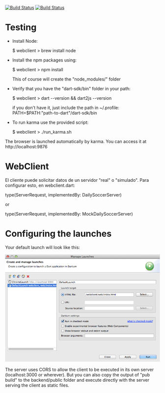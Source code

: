[![Build Status](https://drone.io/github.com/DailySoccer/webclient/status.png)](https://drone.io/github.com/DailySoccer/webclient/latest)
[![Build Status](https://www.codeship.io/projects/baab71b0-af1d-0131-12d8-2e66f154cad7/status)](https://www.codeship.io/projects/19780)

Testing
=============

- Install Node:

	$ webclient > brew install node

- Install the npm packages using:

	$ webclient > npm install

	This of course will create the "node_modules/" folder
	
- Verify that you have the "dart-sdk/bin" folder in your path: 
    
    $ webclient > dart --version && dart2js --version

  if you don't have it, just include the path in ~/.profile: PATH=$PATH:"path-to-dart"/dart-sdk/bin

- To run karma use the provided script:

  $ webclient > ./run_karma.sh

The browser is launched automatically by karma. You can access it at http://localhost:9876  
   

WebClient
=========

El cliente puede solicitar datos de un servidor "real" o "simulado". Para configurar esto, en webclient.dart:

type(ServerRequest, implementedBy: DailySoccerServer)

or

type(ServerRequest, implementedBy: MockDailySoccerServer)


Configuring the launches
=========================

Your default launch will look like this:

![alt tag](doc/launch01.png)

The server uses CORS to allow the client to be executed in its own server (localhost:3000 or wherever). But you can also copy 
the output of "pub build" to the backend/public folder and execute directly with the server serving the client as static files.

